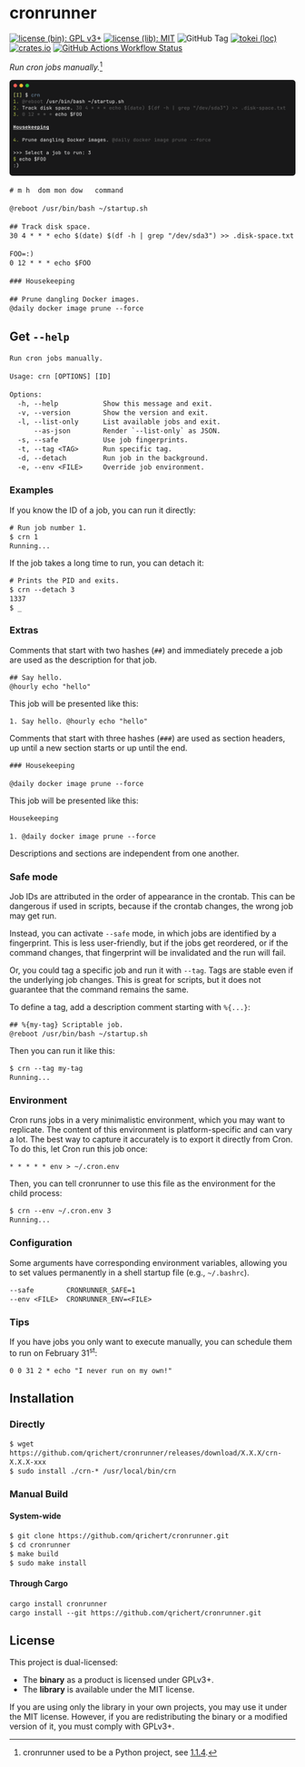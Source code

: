 # cronrunner

[![license (bin): GPL v3+](https://img.shields.io/badge/license-GPLv3+-blue)](https://www.gnu.org/licenses/gpl-3.0)
[![license (lib): MIT](https://img.shields.io/badge/license-MIT-blue)](https://opensource.org/license/mit)
![GitHub Tag](https://img.shields.io/github/v/tag/qrichert/cronrunner?sort=semver&filter=*.*.*&label=release)
[![tokei (loc)](https://tokei.rs/b1/github/qrichert/cronrunner?label=loc&style=flat)](https://github.com/XAMPPRocky/tokei)
[![crates.io](https://img.shields.io/crates/d/cronrunner?logo=rust&logoColor=white&color=orange)](https://crates.io/crates/cronrunner)
[![GitHub Actions Workflow Status](https://img.shields.io/github/actions/workflow/status/qrichert/cronrunner/run-tests.yml?label=tests)](https://github.com/qrichert/cronrunner/actions)

_Run cron jobs manually._[^1]

<p align="center">
  <img src="./cronrunner.png" alt="cronrunner">
</p>

```crontab
# m h  dom mon dow   command

@reboot /usr/bin/bash ~/startup.sh

## Track disk space.
30 4 * * * echo $(date) $(df -h | grep "/dev/sda3") >> .disk-space.txt

FOO=:)
0 12 * * * echo $FOO

### Housekeeping

## Prune dangling Docker images.
@daily docker image prune --force
```

## Get `--help`

```
Run cron jobs manually.

Usage: crn [OPTIONS] [ID]

Options:
  -h, --help           Show this message and exit.
  -v, --version        Show the version and exit.
  -l, --list-only      List available jobs and exit.
      --as-json        Render `--list-only` as JSON.
  -s, --safe           Use job fingerprints.
  -t, --tag <TAG>      Run specific tag.
  -d, --detach         Run job in the background.
  -e, --env <FILE>     Override job environment.
```

### Examples

If you know the ID of a job, you can run it directly:

```console
# Run job number 1.
$ crn 1
Running...
```

If the job takes a long time to run, you can detach it:

```console
# Prints the PID and exits.
$ crn --detach 3
1337
$ _
```

### Extras

Comments that start with two hashes (`##`) and immediately precede a job
are used as the description for that job.

```crontab
## Say hello.
@hourly echo "hello"
```

This job will be presented like this:

```
1. Say hello. @hourly echo "hello"
```

Comments that start with three hashes (`###`) are used as section
headers, up until a new section starts or up until the end.

```crontab
### Housekeeping

@daily docker image prune --force
```

This job will be presented like this:

```
Housekeeping

1. @daily docker image prune --force
```

Descriptions and sections are independent from one another.

### Safe mode

Job IDs are attributed in the order of appearance in the crontab. This
can be dangerous if used in scripts, because if the crontab changes, the
wrong job may get run.

Instead, you can activate `--safe` mode, in which jobs are identified by
a fingerprint. This is less user-friendly, but if the jobs get
reordered, or if the command changes, that fingerprint will be
invalidated and the run will fail.

Or, you could tag a specific job and run it with `--tag`. Tags are
stable even if the underlying job changes. This is great for scripts,
but it does not guarantee that the command remains the same.

To define a tag, add a description comment starting with `%{...}`:

```crontab
## %{my-tag} Scriptable job.
@reboot /usr/bin/bash ~/startup.sh
```

Then you can run it like this:

```console
$ crn --tag my-tag
Running...
```

### Environment

Cron runs jobs in a very minimalistic environment, which you may want to
replicate. The content of this environment is platform-specific and can
vary a lot. The best way to capture it accurately is to export it
directly from Cron. To do this, let Cron run this job once:

```crontab
* * * * * env > ~/.cron.env
```

Then, you can tell cronrunner to use this file as the environment for
the child process:

```console
$ crn --env ~/.cron.env 3
Running...
```

### Configuration

Some arguments have corresponding environment variables, allowing you to
set values permanently in a shell startup file (e.g., `~/.bashrc`).

```
--safe        CRONRUNNER_SAFE=1
--env <FILE>  CRONRUNNER_ENV=<FILE>
```

### Tips

If you have jobs you only want to execute manually, you can schedule
them to run on February 31<sup>st</sup>:

```crontab
0 0 31 2 * echo "I never run on my own!"
```

## Installation

### Directly

```console
$ wget https://github.com/qrichert/cronrunner/releases/download/X.X.X/crn-X.X.X-xxx
$ sudo install ./crn-* /usr/local/bin/crn
```

### Manual Build

#### System-wide

```console
$ git clone https://github.com/qrichert/cronrunner.git
$ cd cronrunner
$ make build
$ sudo make install
```

#### Through Cargo

```shell
cargo install cronrunner
cargo install --git https://github.com/qrichert/cronrunner.git
```

## License

This project is dual-licensed:

- The **binary** as a product is licensed under GPLv3+.
- The **library** is available under the MIT license.

If you are using only the library in your own projects, you may use it
under the MIT license. However, if you are redistributing the binary or
a modified version of it, you must comply with GPLv3+.

[^1]:
    cronrunner used to be a Python project, see
    [1.1.4](https://github.com/qrichert/cronrunner/tree/1.1.4).
